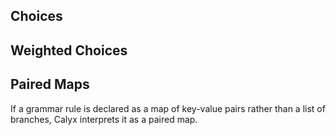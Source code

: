 ## Choices

## Weighted Choices

## Paired Maps

If a grammar rule is declared as a map of key-value pairs rather than a list of branches, Calyx interprets it as a paired map.
